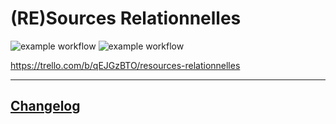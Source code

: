 # (RE)Sources Relationnelles

![example workflow](https://github.com/YellowGB/REssourcesRElationnelles/actions/workflows/laravel.yml/badge.svg)
![example workflow](https://github.com/YellowGB/REssourcesRElationnelles/actions/workflows/dependency-review.yml/badge.svg)

https://trello.com/b/qEJGzBTO/resources-relationnelles

---
## [Changelog](CHANGELOG.md)
